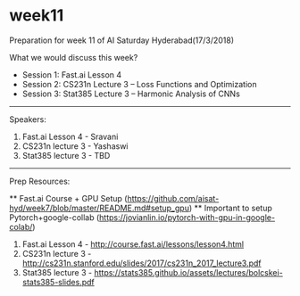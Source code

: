 # week11

Preparation for week 11 of AI Saturday Hyderabad(17/3/2018)

What we would discuss this week?

- Session 1: Fast.ai Lesson 4
- Session 2: CS231n Lecture 3 – Loss Functions and Optimization
- Session 3: Stat385 Lecture 3 –  Harmonic Analysis of CNNs

-------------------------

Speakers:

1. Fast.ai Lesson 4 - Sravani
2. CS231n lecture 3 - Yashaswi
3. Stat385 lecture 3 - TBD

------------------------------------

Prep Resources:

** Fast.ai Course + GPU Setup (https://github.com/aisat-hyd/week7/blob/master/README.md#setup_gpu)
** Important to setup Pytorch+google-collab (https://jovianlin.io/pytorch-with-gpu-in-google-colab/)

1. Fast.ai Lesson 4 - http://course.fast.ai/lessons/lesson4.html
2. CS231n lecture 3 - http://cs231n.stanford.edu/slides/2017/cs231n_2017_lecture3.pdf
3. Stat385 lecture 3 - https://stats385.github.io/assets/lectures/bolcskei-stats385-slides.pdf
